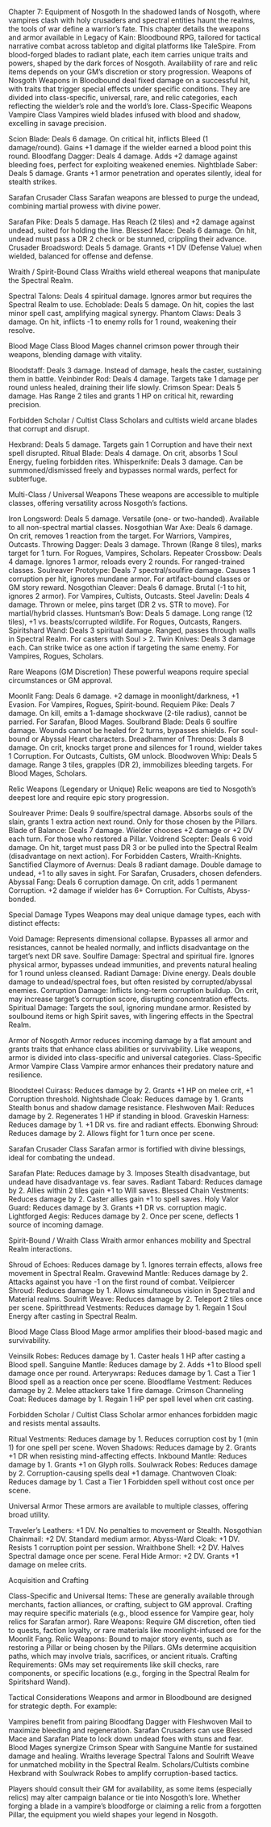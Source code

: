 Chapter 7: Equipment of Nosgoth
In the shadowed lands of Nosgoth, where vampires clash with holy crusaders and spectral entities haunt the realms, the tools of war define a warrior’s fate. This chapter details the weapons and armor available in Legacy of Kain: Bloodbound RPG, tailored for tactical narrative combat across tabletop and digital platforms like TaleSpire. From blood-forged blades to radiant plate, each item carries unique traits and powers, shaped by the dark forces of Nosgoth. Availability of rare and relic items depends on your GM’s discretion or story progression.
Weapons of Nosgoth
Weapons in Bloodbound deal fixed damage on a successful hit, with traits that trigger special effects under specific conditions. They are divided into class-specific, universal, rare, and relic categories, each reflecting the wielder’s role and the world’s lore.
Class-Specific Weapons
Vampire Class
Vampires wield blades infused with blood and shadow, excelling in savage precision.

Scion Blade: Deals 6 damage. On critical hit, inflicts Bleed (1 damage/round). Gains +1 damage if the wielder earned a blood point this round.
Bloodfang Dagger: Deals 4 damage. Adds +2 damage against bleeding foes, perfect for exploiting weakened enemies.
Nightblade Saber: Deals 5 damage. Grants +1 armor penetration and operates silently, ideal for stealth strikes.

Sarafan Crusader Class
Sarafan weapons are blessed to purge the undead, combining martial prowess with divine power.

Sarafan Pike: Deals 5 damage. Has Reach (2 tiles) and +2 damage against undead, suited for holding the line.
Blessed Mace: Deals 6 damage. On hit, undead must pass a DR 2 check or be stunned, crippling their advance.
Crusader Broadsword: Deals 5 damage. Grants +1 DV (Defense Value) when wielded, balanced for offense and defense.

Wraith / Spirit-Bound Class
Wraiths wield ethereal weapons that manipulate the Spectral Realm.

Spectral Talons: Deals 4 spiritual damage. Ignores armor but requires the Spectral Realm to use.
Echoblade: Deals 5 damage. On hit, copies the last minor spell cast, amplifying magical synergy.
Phantom Claws: Deals 3 damage. On hit, inflicts -1 to enemy rolls for 1 round, weakening their resolve.

Blood Mage Class
Blood Mages channel crimson power through their weapons, blending damage with vitality.

Bloodstaff: Deals 3 damage. Instead of damage, heals the caster, sustaining them in battle.
Veinbinder Rod: Deals 4 damage. Targets take 1 damage per round unless healed, draining their life slowly.
Crimson Spear: Deals 5 damage. Has Range 2 tiles and grants 1 HP on critical hit, rewarding precision.

Forbidden Scholar / Cultist Class
Scholars and cultists wield arcane blades that corrupt and disrupt.

Hexbrand: Deals 5 damage. Targets gain 1 Corruption and have their next spell disrupted.
Ritual Blade: Deals 4 damage. On crit, absorbs 1 Soul Energy, fueling forbidden rites.
Whisperknife: Deals 3 damage. Can be summoned/dismissed freely and bypasses normal wards, perfect for subterfuge.

Multi-Class / Universal Weapons
These weapons are accessible to multiple classes, offering versatility across Nosgoth’s factions.

Iron Longsword: Deals 5 damage. Versatile (one- or two-handed). Available to all non-spectral martial classes.
Nosgothian War Axe: Deals 6 damage. On crit, removes 1 reaction from the target. For Warriors, Vampires, Outcasts.
Throwing Dagger: Deals 3 damage. Thrown (Range 8 tiles), marks target for 1 turn. For Rogues, Vampires, Scholars.
Repeater Crossbow: Deals 4 damage. Ignores 1 armor, reloads every 2 rounds. For ranged-trained classes.
Soulreaver Prototype: Deals 7 spectral/soulfire damage. Causes 1 corruption per hit, ignores mundane armor. For artifact-bound classes or GM story reward.
Nosgothian Cleaver: Deals 6 damage. Brutal (-1 to hit, ignores 2 armor). For Vampires, Cultists, Outcasts.
Steel Javelin: Deals 4 damage. Thrown or melee, pins target (DR 2 vs. STR to move). For martial/hybrid classes.
Huntsman’s Bow: Deals 5 damage. Long range (12 tiles), +1 vs. beasts/corrupted wildlife. For Rogues, Outcasts, Rangers.
Spiritshard Wand: Deals 3 spiritual damage. Ranged, passes through walls in Spectral Realm. For casters with Soul > 2.
Twin Knives: Deals 3 damage each. Can strike twice as one action if targeting the same enemy. For Vampires, Rogues, Scholars.

Rare Weapons (GM Discretion)
These powerful weapons require special circumstances or GM approval.

Moonlit Fang: Deals 6 damage. +2 damage in moonlight/darkness, +1 Evasion. For Vampires, Rogues, Spirit-bound.
Requiem Pike: Deals 7 damage. On kill, emits a 1-damage shockwave (2-tile radius), cannot be parried. For Sarafan, Blood Mages.
Soulbrand Blade: Deals 6 soulfire damage. Wounds cannot be healed for 2 turns, bypasses shields. For soul-bound or Abyssal Heart characters.
Dreadhammer of Threnos: Deals 8 damage. On crit, knocks target prone and silences for 1 round, wielder takes 1 Corruption. For Outcasts, Cultists, GM unlock.
Bloodwoven Whip: Deals 5 damage. Range 3 tiles, grapples (DR 2), immobilizes bleeding targets. For Blood Mages, Scholars.

Relic Weapons (Legendary or Unique)
Relic weapons are tied to Nosgoth’s deepest lore and require epic story progression.

Soulreaver Prime: Deals 9 soulfire/spectral damage. Absorbs souls of the slain, grants 1 extra action next round. Only for those chosen by the Pillars.
Blade of Balance: Deals 7 damage. Wielder chooses +2 damage or +2 DV each turn. For those who restored a Pillar.
Voidrend Scepter: Deals 6 void damage. On hit, target must pass DR 3 or be pulled into the Spectral Realm (disadvantage on next action). For Forbidden Casters, Wraith-Knights.
Sanctified Claymore of Avernus: Deals 8 radiant damage. Double damage to undead, +1 to ally saves in sight. For Sarafan, Crusaders, chosen defenders.
Abyssal Fang: Deals 6 corruption damage. On crit, adds 1 permanent Corruption. +2 damage if wielder has 6+ Corruption. For Cultists, Abyss-bonded.

Special Damage Types
Weapons may deal unique damage types, each with distinct effects:

Void Damage: Represents dimensional collapse. Bypasses all armor and resistances, cannot be healed normally, and inflicts disadvantage on the target’s next DR save.
Soulfire Damage: Spectral and spiritual fire. Ignores physical armor, bypasses undead immunities, and prevents natural healing for 1 round unless cleansed.
Radiant Damage: Divine energy. Deals double damage to undead/spectral foes, but often resisted by corrupted/abyssal enemies.
Corruption Damage: Inflicts long-term corruption buildup. On crit, may increase target’s corruption score, disrupting concentration effects.
Spiritual Damage: Targets the soul, ignoring mundane armor. Resisted by soulbound items or high Spirit saves, with lingering effects in the Spectral Realm.

Armor of Nosgoth
Armor reduces incoming damage by a flat amount and grants traits that enhance class abilities or survivability. Like weapons, armor is divided into class-specific and universal categories.
Class-Specific Armor
Vampire Class
Vampire armor enhances their predatory nature and resilience.

Bloodsteel Cuirass: Reduces damage by 2. Grants +1 HP on melee crit, +1 Corruption threshold.
Nightshade Cloak: Reduces damage by 1. Grants Stealth bonus and shadow damage resistance.
Fleshwoven Mail: Reduces damage by 2. Regenerates 1 HP if standing in blood.
Graveskin Harness: Reduces damage by 1. +1 DR vs. fire and radiant effects.
Ebonwing Shroud: Reduces damage by 2. Allows flight for 1 turn once per scene.

Sarafan Crusader Class
Sarafan armor is fortified with divine blessings, ideal for combating the undead.

Sarafan Plate: Reduces damage by 3. Imposes Stealth disadvantage, but undead have disadvantage vs. fear saves.
Radiant Tabard: Reduces damage by 2. Allies within 2 tiles gain +1 to Will saves.
Blessed Chain Vestments: Reduces damage by 2. Caster allies gain +1 to spell saves.
Holy Valor Guard: Reduces damage by 3. Grants +1 DR vs. corruption magic.
Lightforged Aegis: Reduces damage by 2. Once per scene, deflects 1 source of incoming damage.

Spirit-Bound / Wraith Class
Wraith armor enhances mobility and Spectral Realm interactions.

Shroud of Echoes: Reduces damage by 1. Ignores terrain effects, allows free movement in Spectral Realm.
Gravewind Mantle: Reduces damage by 2. Attacks against you have -1 on the first round of combat.
Veilpiercer Shroud: Reduces damage by 1. Allows simultaneous vision in Spectral and Material realms.
Soulrift Weave: Reduces damage by 2. Teleport 2 tiles once per scene.
Spiritthread Vestments: Reduces damage by 1. Regain 1 Soul Energy after casting in Spectral Realm.

Blood Mage Class
Blood Mage armor amplifies their blood-based magic and survivability.

Veinsilk Robes: Reduces damage by 1. Caster heals 1 HP after casting a Blood spell.
Sanguine Mantle: Reduces damage by 2. Adds +1 to Blood spell damage once per round.
Arterywraps: Reduces damage by 1. Cast a Tier 1 Blood spell as a reaction once per scene.
Bloodflame Vestment: Reduces damage by 2. Melee attackers take 1 fire damage.
Crimson Channeling Coat: Reduces damage by 1. Regain 1 HP per spell level when crit casting.

Forbidden Scholar / Cultist Class
Scholar armor enhances forbidden magic and resists mental assaults.

Ritual Vestments: Reduces damage by 1. Reduces corruption cost by 1 (min 1) for one spell per scene.
Woven Shadows: Reduces damage by 2. Grants +1 DR when resisting mind-affecting effects.
Inkbound Mantle: Reduces damage by 1. Grants +1 on Glyph rolls.
Soulwrack Robes: Reduces damage by 2. Corruption-causing spells deal +1 damage.
Chantwoven Cloak: Reduces damage by 1. Cast a Tier 1 Forbidden spell without cost once per scene.

Universal Armor
These armors are available to multiple classes, offering broad utility.

Traveler’s Leathers: +1 DV. No penalties to movement or Stealth.
Nosgothian Chainmail: +2 DV. Standard medium armor.
Abyss-Ward Cloak: +1 DV. Resists 1 corruption point per session.
Wraithbone Shell: +2 DV. Halves Spectral damage once per scene.
Feral Hide Armor: +2 DV. Grants +1 damage on melee crits.

Acquisition and Crafting

Class-Specific and Universal Items: These are generally available through merchants, faction alliances, or crafting, subject to GM approval. Crafting may require specific materials (e.g., blood essence for Vampire gear, holy relics for Sarafan armor).
Rare Weapons: Require GM discretion, often tied to quests, faction loyalty, or rare materials like moonlight-infused ore for the Moonlit Fang.
Relic Weapons: Bound to major story events, such as restoring a Pillar or being chosen by the Pillars. GMs determine acquisition paths, which may involve trials, sacrifices, or ancient rituals.
Crafting Requirements: GMs may set requirements like skill checks, rare components, or specific locations (e.g., forging in the Spectral Realm for Spiritshard Wand).

Tactical Considerations
Weapons and armor in Bloodbound are designed for strategic depth. For example:

Vampires benefit from pairing Bloodfang Dagger with Fleshwoven Mail to maximize bleeding and regeneration.
Sarafan Crusaders can use Blessed Mace and Sarafan Plate to lock down undead foes with stuns and fear.
Blood Mages synergize Crimson Spear with Sanguine Mantle for sustained damage and healing.
Wraiths leverage Spectral Talons and Soulrift Weave for unmatched mobility in the Spectral Realm.
Scholars/Cultists combine Hexbrand with Soulwrack Robes to amplify corruption-based tactics.

Players should consult their GM for availability, as some items (especially relics) may alter campaign balance or tie into Nosgoth’s lore. Whether forging a blade in a vampire’s bloodforge or claiming a relic from a forgotten Pillar, the equipment you wield shapes your legend in Nosgoth.
